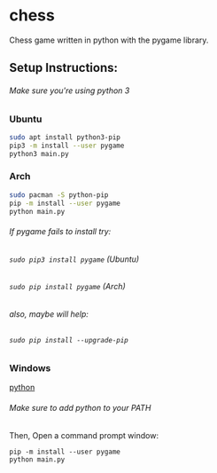 # chess
Chess game written in python with the pygame library.


## Setup Instructions:
###### Make sure you're using python 3

### Ubuntu
```bash
sudo apt install python3-pip
pip3 -m install --user pygame
python3 main.py
```

### Arch
```bash
sudo pacman -S python-pip
pip -m install --user pygame
python main.py
```
###### If pygame fails to install try:

###### `sudo pip3 install pygame` (Ubuntu)

###### `sudo pip install pygame` (Arch)

###### also, maybe will help:

###### `sudo pip install --upgrade-pip`

### Windows

[python](https://www.python.org/downloads/release/python-365/)

###### Make sure to add python to your PATH

Then, Open a command prompt window:
```
pip -m install --user pygame
python main.py
```
